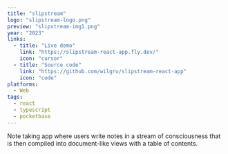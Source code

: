 ```yaml
---
title: "slipstream"
logo: "slipstream-logo.png"
preview: "slipstream-img1.png"
year: "2023"
links:
  - title: "Live demo"
    link: "https://slipstream-react-app.fly.dev/"
    icon: "cursor"
  - title: "Source code"
    link: "https://github.com/wilgru/slipstream-react-app"
    icon: "code"
platforms:
  - Web
tags:
  - react
  - typescript
  - pocketbase
---
```


Note taking app where users write notes in a stream of consciousness that is then compiled into document-like views with a table of contents.
